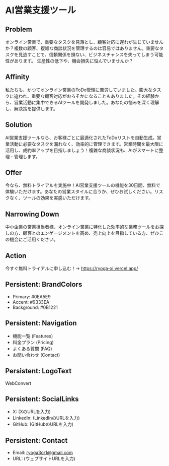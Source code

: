 # AI営業支援ツール
## Problem
オンライン営業で、重要なタスクを見落とし、顧客対応に遅れが生じていませんか？複数の顧客、複雑な商談状況を管理するのは容易ではありません。重要なタスクを見逃すことで、信頼関係を損ない、ビジネスチャンスを失ってしまう可能性があります。  生産性の低下や、機会損失に悩んでいませんか？

## Affinity
私たちも、かつてオンライン営業のToDo管理に苦労していました。膨大なタスクに追われ、重要な顧客対応がおろそかになることもありました。その経験から、営業活動に集中できるAIツールを開発しました。あなたの悩みを深く理解し、解決策を提供します。

## Solution
AI営業支援ツールなら、お客様ごとに最適化されたToDoリストを自動生成。営業活動に必要なタスクを漏れなく、効率的に管理できます。営業時間を最大限に活用し、成約率アップを目指しましょう！複雑な商談状況も、AIがスマートに整理・管理します。

## Offer
今なら、無料トライアルを実施中！AI営業支援ツールの機能を30日間、無料で体験いただけます。あなたの営業スタイルに合うか、ぜひお試しください。リスクなく、ツールの効果を実感いただけます。

## Narrowing Down
中小企業の営業担当者様、オンライン営業に特化した効率的な業務ツールをお探しの方、顧客とのエンゲージメントを高め、売上向上を目指している方、ぜひこの機会にご活用ください。

## Action
今すぐ無料トライアルに申し込む！→ https://ryoga-xi.vercel.app/

## Persistent: BrandColors
- Primary: #0EA5E9
- Accent: #9333EA
- Background: #0B1221

## Persistent: Navigation
- 機能一覧 (Features)
- 料金プラン (Pricing)
- よくある質問 (FAQ)
- お問い合わせ (Contact)

## Persistent: LogoText
WebConvert

## Persistent: SocialLinks
- X:  (XのURLを入力)
- LinkedIn: (LinkedInのURLを入力)
- GitHub: (GitHubのURLを入力)

## Persistent: Contact
- Email: ryoga3or1@gmail.com
- URL: (ウェブサイトURLを入力)
